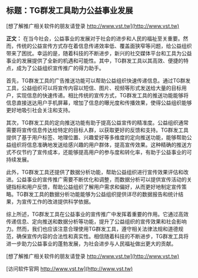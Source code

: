 ## **标题：TG群发工具助力公益事业发展**

[想了解推广相关软件的朋友请登录 http://www.vst.tw](http://www.vst.tw)

**正文：**
在当今社会，公益事业的发展对于社会的进步和人民的福祉至关重要。然而，传统的公益宣传方式存在着信息传递效率低、覆盖面狭窄等问题，给公益组织带来了困扰。幸运的是，随着科技的不断进步，新兴的社交媒体平台和工具为公益事业的发展提供了全新的机遇和可能性。其中，TG群发工具以其高效、便捷的特点，成为了公益组织宣传推广的得力助手。

首先，TG群发工具的广告推送功能可以帮助公益组织快速传递信息。通过TG群发工具，公益组织可以将宣传内容以短信、图片、视频等形式发送给大量的目标用户，实现信息的快速传递。相比传统的宣传方式，TG群发工具的推送功能能够将信息直接送达用户手机屏幕，增加了信息的曝光度和传播效果，使得公益组织能够更好地吸引社会关注和支持。

其次，TG群发工具的定向推送功能有助于提高公益宣传的精准度。公益组织通常需要将宣传信息传达给特定的目标人群，以获取更好的反馈和支持。TG群发工具提供了基于用户标签、地理位置、兴趣爱好等多维度的定向推送功能，能够帮助公益组织将信息准确地发送给感兴趣的用户群体，提高宣传效果。这种精确的推送方式不仅节约了宣传成本，还能够提高用户的参与度和转化率，有助于公益事业的可持续发展。

此外，TG群发工具还提供了数据分析功能，帮助公益组织进行宣传效果评估和改进。公益事业的宣传推广需要不断优化和调整，而数据分析可以提供宣传活动的关键指标和用户反馈，帮助公益组织了解用户需求和偏好，从而更好地制定宣传策略。TG群发工具的数据分析功能能够为公益组织提供详尽的数据报告和统计结果，为宣传工作的改进提供科学依据。

综上所述，TG群发工具在公益事业的宣传推广中发挥着重要的作用。它通过高效传递信息、定向推送和数据分析等功能，提升了公益组织的宣传效果和社会影响力。然而，我们也应该注意合理使用TG群发工具，遵守相关法律法规和道德规范，确保宣传内容的合法性和真实性。相信随着科技的不断进步，TG群发工具将进一步助力公益事业的蓬勃发展，为社会进步与人民福祉做出更大的贡献。

[想了解推广相关软件的朋友请登录 http://www.vst.tw](http://www.vst.tw)


[访问软件官网 http://www.vst.tw](http://www.vst.tw)
